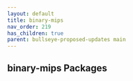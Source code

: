```yaml
---
layout: default
title: binary-mips
nav_order: 219
has_children: true
parent: bullseye-proposed-updates main
---
```


## binary-mips Packages

